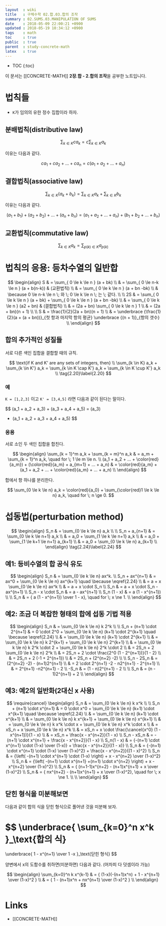 ```yaml
---
layout  : wiki
title   : 구체수학 02.합.03.합의 조작
summary : 02.SUMS.03.MANIPULATION OF SUMS
date    : 2018-05-09 22:00:21 +0900
updated : 2018-05-19 10:34:12 +0900
tags    : math
toc     : true
public  : true
parent  : study-concrete-math
latex   : true
---
```

* TOC
{:toc}

이 문서는 [[CONCRETE-MATH]] **2장.합 - 2.합의 조작**을 공부한 노트입니다.

# 법칙들

* `K`가 임의의 유한 정수 집합이라 하자.

## 분배법칙(distributive law)

$$
\sum_{k \in K} c a_k = c \sum_{k \in K} a_k
$$

이유는 다음과 같다.

$$
ca_1 + ca_2 + ... + ca_n = c ( a_1 + a_2 + ... + a_n )
$$

## 결합법칙(associative law)

$$
\sum_{k \in K} (a_k + b_k) = \sum_{k \in K} a_k + \sum_{k \in K} b_k
$$

이유는 다음과 같다.

$$
(a_1 + b_1) + (a_2 + b_2) + ... + (a_n + b_n)
= (a_1 + a_2 + ... + a_n) + (b_1 + b_2 + ... + b_n)
$$

## 교환법칙(commutative law)

$$
\sum_{k \in K} a_k = \sum_{p(k) \in K} a_{p(k)}
$$


# 법칙의 응용: 등차수열의 일반합

$$
\begin{align}
S   & = \sum_{ 0 \le k \le n } (a + bk) \\
    & = \sum_{ 0 \le n-k \le n } (a + b(n-k)) & (교환법칙) \\
    & = \sum_{ 0 \le k \le n } (a + bn -bk) \\
    & \because 0 \le n-k \le n \; 와 \; 0 \le k \le n \; 는 \; 같다. \\
\\
2S  & = \sum_{ 0 \le k \le n } (a + bk) + \sum_{ 0 \le k \le n } (a + bn -bk) \\
    & = \sum_{ 0 \le k \le n } (a2 + bn) & (결합법칙) \\
    & = (2a + bn) \sum_{ 0 \le k \le n } 1 \\
    & = (2a + bn)(n + 1) \\
\\
S   & = \frac{1}{2}(2a + bn)(n + 1) \\
    & = \underbrace
            {\frac{1}{2}(a + (a + bn))}_{첫 항과 마지막 항의 평균}
        \underbrace
            {(n + 1)}_{항의 갯수} \\
\end{align}
$$


## 합의 추가적인 성질들

서로 다른 색인 집합을 결합할 때의 규칙.

$$
\text{if K and K' are any sets of integers, then} \\
    \sum_{k \in K} a_k         + \sum_{k \in K'} a_k
  = \sum_{k \in K \cap K'} a_k + \sum_{k \in K \cup K'} a_k \\
\tag{2.20}\label{2.20}
$$

### 예

`K = [1,2,3]` 이고 `K' = [3,4,5]` 라면 다음과 같이 된다는 말이다.

$$
(a_1 + a_2 + a_3) + (a_3 + a_4 + a_5)
= (a_3)
+ (a_1 + a_2 + a_3 + a_4 + a_5)
$$

### 응용

서로 소인 두 색인 집합을 합친다.

$$
\begin{align}
\sum_{k = 1}^m a_k + \sum_{k = m}^n a_k
    & = a_m + \sum_{k = 1}^n a_k, \quad for \; 1 \le m \le n. \\
(a_1 + a_2 + ... + \color{red}{a_m}) + (\color{red}{a_m} + a_{m+1} + ... + a_n)
    & = \color{red}{a_m} + (a_1 + a_2 + ... + \color{red}{a_m} + ... + a_n)
\\
\end{align}
$$

합에서 항 하나를 분리한다.

$$
\sum_{0 \le k \le n} a_k = \color{red}{a_0} + \sum_{\color{red}1 \le k \le n} a_k, \quad for \; n \ge 0.
$$

# 섭동법(perturbation method)

$$
\begin{align}
S_n
    & = \sum_{0 \le k \le n} a_k \\
\\
S_n + a_{n+1}
    & = \sum_{0 \le k \le n+1} a_k \\
    & = a_0 + \sum_{1 \le k \le n+1} a_k \\
    & = a_0 + \sum_{1 \le k+1 \le n+1} a_{k+1} \\
    & = a_0 + \sum_{0 \le k \le n} a_{k+1} \\
\end{align}
\tag{2.24}\label{2.24}
$$

## 예1: 등비수열의 합 공식 유도

$$
\begin{align}
S_n & = \sum_{0 \le k \le n} ax^k. \\
S_n + ax^{n+1}
    & = ax^0 + \sum_{0 \le k \le n} ax^{k+1} \quad \because \eqref{2.24} \\
    & = a + x \sum_{0 \le k \le n} ax^k \\
    & = a + x \cdot S_n \\
S_n & = a + x \cdot S_n - ax^{n+1} \\
S_n - x \cdot S_n & = a - ax^{n+1} \\
S_n (1 - x) & = a (1 - x^{n+1}) \\
\\
S_n & = { a (1 - x^{n+1}) \over 1 - x}, \quad for \; x \ne 1. \\
\end{align}
$$

## 예2: 조금 더 복잡한 형태의 합에 섭동 기법 적용

$$
\begin{align}
S_n & = \sum_{0 \le k \le n} k 2^k \\
\\
S_n + (n+1) \cdot 2^{n+1}
    & = 0 \cdot 2^0 + \sum_{0 \le k \le n} (k+1) \cdot 2^{k+1} \quad \because \eqref{2.24} \\
    & = \sum_{0 \le k \le n} (k+1) \cdot 2^{k+1} \\
    & = \sum_{0 \le k \le n} k 2^{k+1} + \sum_{0 \le k \le n} 2^{k+1} \\
    & = \sum_{0 \le k \le n} k 2^k \cdot 2 + \sum_{0 \le k \le n} 2^k \cdot 2 \\
    & = 2S_n + 2 \sum_{0 \le k \le n} 2^k \\
    & = 2S_n + 2 \cdot \frac{2^0 (1 - 2^{n+1})}{1 - 2} \\
    & = 2S_n + 2 (-1 + 2^{n+1}) \\
    & = 2S_n + (2^{n+2} -2) \\
    \\
S_n - 2S_n
    & = (2^{n+2} -2) - (n+1)2^{n+1} \\
    & = 2 \cdot 2^{n+1} -2 - n2^{n+1} - 2^{n+1} \\
    & = 2^{n+1} -n2^{n+1} - 2 \\
-S_n & = (1 - n)2^{n+1} - 2 \\
\\
S_n & = (n - 1)2^{n+1} + 2 \\
\end{align}
$$

## 예3: 예2의 일반화(2대신 x 사용)

$$
\require{cancel}
\begin{align}
S_n & = \sum_{0 \le k \le n} k x^k \\
\\
S_n + (n+1) \cdot x^{n+1}
    & = 0 \cdot x^0 + \sum_{0 \le k \le n} (k+1) \cdot x^{k+1} \quad \because \eqref{2.24} \\
    & = \sum_{0 \le k \le n} (k+1) \cdot x^{k+1} \\
    & = \sum_{0 \le k \le n} k x^{k+1} + \sum_{0 \le k \le n} x^{k+1} \\
    & = \sum_{0 \le k \le n} k x^k \cdot x + \sum_{0 \le k \le n} x^k \cdot x \\
    & = xS_n + x \sum_{0 \le k \le n} x^k \\
    & = xS_n + x \cdot \frac{\cancel{x^0} (1 - x^{n+1})}{1 - x} \\
    & = xS_n + \frac{x - x^{n+2}}{1 - x} \\
S_n - xS_n
    & = - (n+1) \cdot x^{n+1} + \frac{x - x^{n+2}}{1 - x} \\
S_n(1 - x)
    & = {-(n+1) \cdot x^{n+1} \cdot (1-x) \over (1-x)} + \frac{x - x^{n+2}}{(1 - x)} \\
S_n & = {-(n+1) \cdot x^{n+1} \cdot (1-x) \over (1-x)^2} + \frac{x - x^{n+2}}{(1 - x)^2} \\
S_n & = {\left( -(n+1) \cdot x^{n+1} \cdot (1-x) \right) + x - x^{n+2} \over (1-x)^2} \\
S_n & = {\left( -(n+1) \cdot x^{n+1} +(n+1) \cdot x^{n+2} \right) + x - x^{n+2} \over (1-x)^2} \\
S_n & = { (n+1-1)x^{n+2} - (n+1)x^{n+1} + x \over (1-x)^2} \\
S_n & = { nx^{n+2} - (n+1)x^{n+1} + x \over (1-x)^2}, \quad for \; x \ne 1. \\
\\
\end{align}
$$

## 닫힌 형식을 미분해보면

다음과 같이 합의 식을 닫힌 형식으로 풀어낸 것을 미분해 보자.

$$
\underbrace{ \sum_{k=0}^n x^k }_\text{합의 식}
=
\underbrace{ 1 - x^{n+1} \over 1 -x }_\text{닫힌 형식}
$$

양변에서 x의 도함수를 취하면(미분하면) 다음과 같다. (어차피 다 덧셈이라 가능)

$$
\begin{align}
\sum_{k=0}^n k x^{k-1}
    & = { (1-x)(-(n+1)x^n) + 1 - x^{n+1} \over (1-x)^2 } \\
    & = { 1 - (n+1)x^n + nx^{n+1} \over (1-x)^2 } \\
\end{align}
$$


# Links

* [[CONCRETE-MATH]]

